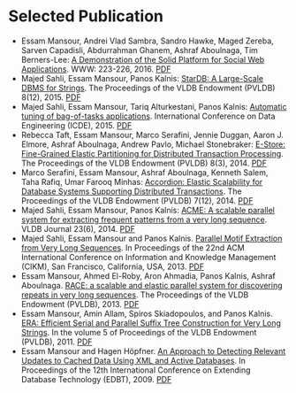 # Selected Publication 

- Essam Mansour, Andrei Vlad Sambra, Sandro Hawke, Maged Zereba, Sarven Capadisli, Abdurrahman Ghanem, Ashraf Aboulnaga, Tim Berners-Lee: [A Demonstration of the Solid Platform for Social Web Applications](http://dl.acm.org/citation.cfm?doid=2872518.2890529). WWW: 223-226, 2016. [PDF](/people/emansour/paper/www16-solid-essam.pdf)
- Majed Sahli, Essam Mansour, Panos Kalnis: [StarDB: A Large-Scale DBMS for Strings](http://dl.acm.org/citation.cfm?id=2824082&CFID=605881404&CFTOKEN=68506341). The Proceedings of the VLDB Endowment (PVLDB) 8(12), 2015. [PDF](/people/emansour/paper/vldb15-stardb-essam.pdf)
- Majed Sahli, Essam Mansour, Tariq Alturkestani, Panos Kalnis: [Automatic tuning of bag-of-tasks applications](http://ieeexplore.ieee.org/xpl/articleDetails.jsp?arnumber=7113338). International Conference on Data Engineering (ICDE), 2015. [PDF](/people/emansour/paper/icde15-APlug-essam.pdf)
- Rebecca Taft, Essam Mansour, Marco Serafini, Jennie Duggan, Aaron J. Elmore, Ashraf Aboulnaga, Andrew Pavlo, Michael Stonebraker: [E-Store: Fine-Grained Elastic Partitioning for Distributed Transaction Processing](http://dl.acm.org/citation.cfm?id=2735514&CFID=605881404&CFTOKEN=68506341). The Proceedings of the VLDB Endowment (PVLDB) 8(3), 2014. [PDF](/people/emansour/paper/vldb15-estore-essam.pdf)
- Marco Serafini, Essam Mansour, Ashraf Aboulnaga, Kenneth Salem, Taha Rafiq, Umar Farooq Minhas: [Accordion: Elastic Scalability for Database Systems Supporting Distributed Transactions](http://dl.acm.org/citation.cfm?id=2732979&CFID=605881404&CFTOKEN=68506341). The Proceedings of the VLDB Endowment (PVLDB) 7(12), 2014. [PDF](/people/emansour/paper/vldb14-Accordion-essam.pdf)
- Majed Sahli, Essam Mansour, Panos Kalnis: [ACME: A scalable parallel system for extracting frequent patterns from a very long sequence](http://dl.acm.org/citation.cfm?id=2691549&CFID=605881404&CFTOKEN=68506341). VLDB Journal 23(6), 2014. [PDF](/people/emansour/paper/vldbj14-ACME-essam.pdf)
- Majed Sahli, Essam Mansour and Panos Kalnis. [Parallel Motif Extraction from Very Long Sequences](http://dl.acm.org/citation.cfm?id=2505575&CFID=605881404&CFTOKEN=68506341). In Proceedings of the 22nd ACM International Conference on Information and Knowledge Management (CIKM), San Francisco, California, USA, 2013. [PDF](/people/emansour/paper/cikm13-motif-essam.pdf)
- Essam Mansour, Ahmed El-Roby, Aron Ahmadia, Panos Kalnis, Ashraf Aboulnaga. [RACE: a scalable and elastic parallel system for discovering repeats in very long sequences](http://dl.acm.org/citation.cfm?id=2536214&CFID=605881404&CFTOKEN=68506341). The Proceedings of the VLDB Endowment (PVLDB), 2013. [PDF](/people/emansour/paper/vldb13-RACE-essam.pdf)
- Essam Mansour, Amin Allam, Spiros Skiadopoulos, and Panos Kalnis. [ERA: Efficient Serial and Parallel Suffix Tree Construction for Very Long Strings](http://dl.acm.org/citation.cfm?id=2047490&CFID=605881404&CFTOKEN=68506341). In the volume 5 of Proceedings of the VLDB Endowment (PVLDB), 2011. [PDF](/people/emansour/paper/vldb12-ERA-essam.pdf)
- Essam Mansour and Hagen Höpfner. [An Approach to Detecting Relevant Updates to Cached Data Using XML and Active Databases](http://dl.acm.org/citation.cfm?doid=1516360.1516451). In Proceedings of the 12th International Conference on Extending Database Technology (EDBT), 2009. [PDF](/people/emansour/paper/edbt09-DRUpE-essam.pdf)


